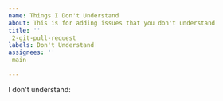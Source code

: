 ```yaml
---
name: Things I Don't Understand
about: This is for adding issues that you don't understand
title: ''
 2-git-pull-request
labels: Don't Understand
assignees: ''
 main

---
```


I don't understand:
